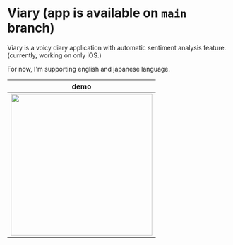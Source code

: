 # Viary (app is available on `main` branch)

Viary is a voicy diary application with automatic sentiment analysis feature. (currently, working on only iOS.)

For now, I'm supporting english and japanese language.

|demo|
|---|
|<img src="https://user-images.githubusercontent.com/44002126/205939748-e1763cae-289d-414f-b10b-47e37f3d7eb1.gif" width=320px>|
